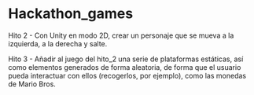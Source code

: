 # Hackathon_games
Hito 2 - Con Unity en modo 2D, crear un personaje que se mueva a la izquierda, a la derecha y salte.

Hito 3 - Añadir al juego del hito_2 una serie de plataformas estáticas, así como elementos generados de forma aleatoria, de forma que el usuario pueda interactuar con ellos (recogerlos, por ejemplo), como las monedas de Mario Bros.
